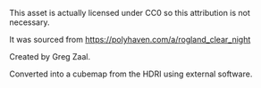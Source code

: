 This asset is actually licensed under CC0 so this attribution is not necessary.

It was sourced from https://polyhaven.com/a/rogland_clear_night

Created by Greg Zaal.

Converted into a cubemap from the HDRI using external software.
